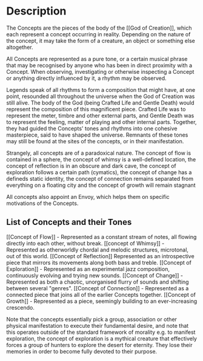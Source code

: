 # Description
The Concepts are the pieces of the body of the [[God of Creation]], which each represent a concept occurring in reality. Depending on the nature of the concept, it may take the form of a creature, an object or something else altogether.

All Concepts are represented as a pure tone, or a certain musical phrase that may be recognised by anyone who has been in direct proximity with a Concept. When observing, investigating or otherwise inspecting a Concept or anything directly influenced by it, a rhythm may be observed.

Legends speak of all rhythms to form a composition that might have, at one point, resounded all throughout the universe when the God of Creation was still alive. The body of the God (being Crafted Life and Gentle Death) would represent the composition of this magnificent piece. Crafted Life was to represent the meter, timbre and other external parts, and Gentle Death was to represent the feeling, matter of playing and other internal parts. Together, they had guided the Concepts' tones and rhythms into one cohesive masterpiece, said to have shaped the universe.
Remnants of these tones may still be found at the sites of the concepts, or in their manifestation.

Strangely, all concepts are of a paradoxical nature. The concept of flow is contained in a sphere, the concept of whimsy is a well-defined location, the concept of reflection is in an obscure and dark cave, the concept of exploration follows a certain path (cymatics), the concept of change has a defineds static identity, the concept of connection remains separated from everything on a floating city and the concept of growth will remain stagnant

All concepts also appoint an Envoy, which helps them on specific motivations of the Concepts.

## List of Concepts and their Tones
[[Concept of Flow]] - Represented as a constant stream of notes, all flowing directly into each other, without break.
[[concept of Whimsy]] - Represented as otherworldly chordal and melodic structures, microtonal, out of this world.
[[Concept of Reflection]]  Represented as an introspective piece that mirrors its movements along both bass and treble.
[[Concept of Exploration]] - Represented as an experimental jazz composition, continuously evolving and trying new sounds.
[[Concept of Change]] - Represented as both a chaotic, unorganised flurry of sounds and shifting between several "genres".
[[Concept of Connection]] - Represented as a connected piece that joins all of the earlier Concepts together.
[[Concept of Growth]] - Represented as a piece, seemingly building to an ever-increasing crescendo.

Note that the concepts essentially pick a group, association or other physical manifestation to execute their fundamental desire, and note that this operates outside of the standard framework of morality e.g. to manifest exploration, the concept of exploration is a mythical creature that effectively forces a group of hunters to explore the desert for eternity. They lose their memories in order to become fully devoted to their purpose.


